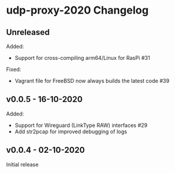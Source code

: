 # udp-proxy-2020 Changelog

## Unreleased

Added:
- Support for cross-compiling arm64/Linux for RasPi #31

Fixed:
- Vagrant file for FreeBSD now always builds the latest code #39

## v0.0.5 - 16-10-2020

Added:

- Support for Wireguard (LinkType RAW) interfaces #29
- Add str2pcap for improved debugging of logs

## v0.0.4 - 02-10-2020

Initial release
